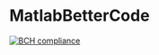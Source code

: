 # MatlabBetterCode
[![BCH compliance](https://bettercodehub.com/edge/badge/Ruijan/MatlabBetterCode?branch=main)](https://bettercodehub.com/)
